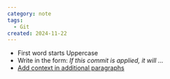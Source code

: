```yaml
---
category: note
tags:
  - Git
created: 2024-11-22
---
```

- First word starts Uppercase
- Write in the form: _If this commit is applied, it will ..._
- [Add context in additional paragraphs](https://dhwthompson.com/2019/my-favourite-git-commit)
